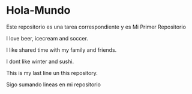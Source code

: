 # Hola-Mundo
Este repositorio es una tarea correspondiente y es Mi Primer Repositorio

I love beer, icecream and soccer.

I like shared time with my family and friends.

I dont like winter and sushi.

This is my last line un this repository.

Sigo sumando lineas en mi repositorio
